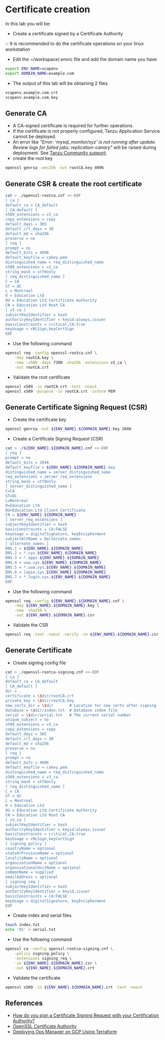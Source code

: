 # Certificate creation

In this lab you will be:

- Create a certificate signed by a Certificate Authority

:bulb: It is recommended to do the certificate operations on your linux workstation

- Edit the ~/workspace/.envrc file and add the domain name you have

```bash
export ENV_NAME=vcapenv
export DOMAIN_NAME=example.com
```

- The output of this lab will be obtaining 2 files

```bash
vcapenv.example.com.crt
vcapenv.example.com.key
```

## Generate CA

- A CA-signed certificate is required for further operations.
- If the certificate is not properly configured, Tanzu Application Service cannot be deployed.
- An error like *"Error: 'mysql_monitor/xyz' is not running after update. Review logs for failed jobs: replication-canary"* will be raised during deployment. See [Tanzu Community support](https://community.pivotal.io/s/article/5004y00001qj2be1645018715441?language=en_US).
- create the root key

```bash
openssl genrsa -aes256 -out rootCA.key 4096
```

## Generate CSR & create the root certificate

```bash
cat > ./openssl-rootca.cnf <<-EOF
[ ca ]
default_ca = CA_default
[ CA_default ]
x509_extensions = v3_ca
copy_extensions = copy
default_days = 365
default_crl_days = 30
default_md = sha256
preserve = no
[ req ]
prompt = no
default_bits = 4096
default_keyfile = cakey.pem
distinguished_name = req_distinguished_name
x509_extensions = v3_ca
string_mask = utf8only
[ req_distinguished_name ]
C = CA
ST = QC
L = Montreal
O = Education Ltd
OU = Education Ltd Certificate Authority
CN = Education Ltd Root CA
[ v3_ca ]
subjectKeyIdentifier = hash
authorityKeyIdentifier = keyid:always,issuer
basicConstraints = critical,CA:true
keyUsage = cRLSign,keyCertSign
EOF
```

- Use the following command

```bash
openssl req -config openssl-rootca.cnf \
    -key rootCA.key \
    -new -x509 -days 7300 -sha256 -extensions v3_ca \
    -out rootCA.crt
```

- Validate the root certificate

```bash
openssl x509 -in rootCA.crt -text -noout
openssl x509 -purpose -in rootCA.crt -inform PEM
```

## Generate Certificate Signing Request (CSR)

- Create the certificate key

```bash
openssl genrsa -out ${ENV_NAME}.${DOMAIN_NAME}.key 2048
```

- Create a Certificate Signing Request (CSR)

```bash
cat > ./${ENV_NAME}.${DOMAIN_NAME}.cnf <<-EOF
[ req ]
prompt = no
default_bits = 2048
default_keyfile = ${ENV_NAME}.${DOMAIN_NAME}.key
distinguished_name = server_distinguished_name
req_extensions = server_req_extensions
string_mask = utf8only
[ server_distinguished_name ]
C=CA
ST=QC
L=Montreal
O=Education Ltd
OU=Education Ltd Client Certificate
CN = ${ENV_NAME}.${DOMAIN_NAME}
[ server_req_extensions ]
subjectKeyIdentifier = hash
basicConstraints = CA:FALSE
keyUsage = digitalSignature, keyEncipherment
subjectAltName = @alternate_names
[ alternate_names ]
DNS.1 = ${ENV_NAME}.${DOMAIN_NAME}
DNS.2 = *.sys.${ENV_NAME}.${DOMAIN_NAME}
DNS.3 = *.apps.${ENV_NAME}.${DOMAIN_NAME}
DNS.4 = uaa.sys.${ENV_NAME}.${DOMAIN_NAME}
DNS.5 = *.uaa.sys.${ENV_NAME}.${DOMAIN_NAME}
DNS.6 = login.sys.${ENV_NAME}.${DOMAIN_NAME}
DNS.7 = *.login.sys.${ENV_NAME}.${DOMAIN_NAME}
EOF
```

- Use the following command

```bash
openssl req -config ${ENV_NAME}.${DOMAIN_NAME}.cnf \
    -key ${ENV_NAME}.${DOMAIN_NAME}.key \
    -new -sha256 \
    -out ${ENV_NAME}.${DOMAIN_NAME}.csr
```

- Validate the CSR

```bash
openssl req -text -noout -verify -in ${ENV_NAME}.${DOMAIN_NAME}.csr
```

## Generate Certificate

- Create signing config file

```bash
cat > ./openssl-rootca-signing.cnf <<-EOF
[ ca ]
default_ca = CA_default
[ CA_default ]
dir = .
certificate = \$dir/rootCA.crt
private_key = \$dir/rootCA.key
new_certs_dir = \$dir       # Location for new certs after signing
database = \$dir/index.txt  # Database index file
serial = \$dir/serial.txt   # The current serial number
unique_subject = no     
x509_extensions = v3_ca
copy_extensions = copy
default_days = 365
default_crl_days = 30
default_md = sha256
preserve = no
[ req ]
prompt = no
default_bits = 4096
default_keyfile = cakey.pem
distinguished_name = req_distinguished_name
x509_extensions = v3_ca
string_mask = utf8only
[ req_distinguished_name ]
C = CA
ST = QC
L = Montreal
O = Education Ltd
OU = Education Ltd Certificate Authority
CN = Education Ltd Root CA
[ v3_ca ]
subjectKeyIdentifier = hash
authorityKeyIdentifier = keyid:always,issuer
basicConstraints = critical,CA:true
keyUsage = cRLSign,keyCertSign
[ signing_policy ]
countryName = optional
stateOrProvinceName = optional
localityName = optional
organizationName = optional
organizationalUnitName = optional
commonName = supplied
emailAddress = optional
[ signing_req ]
subjectKeyIdentifier = hash
authorityKeyIdentifier = keyid,issuer
basicConstraints = CA:FALSE
keyUsage = digitalSignature, keyEncipherment
EOF
```

- Create index and serial files

```bash
touch index.txt
echo '01' > serial.txt
```

- Use the following command

```bash
openssl ca -config openssl-rootca-signing.cnf \
    -policy signing_policy \
    -extensions signing_req \
    -in ${ENV_NAME}.${DOMAIN_NAME}.csr \
    -out ${ENV_NAME}.${DOMAIN_NAME}.crt
```

- Validate the certificate

```bash
openssl x509 -in ${ENV_NAME}.${DOMAIN_NAME}.crt -text -noout
```

## References

- [How do you sign a Certificate Signing Request with your Certification Authority?](https://stackoverflow.com/questions/21297139/how-do-you-sign-a-certificate-signing-request-with-your-certification-authority)
- [OpenSSL Certificate Authority](https://jamielinux.com/docs/openssl-certificate-authority/)
- [Deploying Ops Manager on GCP Using Terraform](https://docs.pivotal.io/ops-manager/2-9/gcp/prepare-env-terraform.html)
